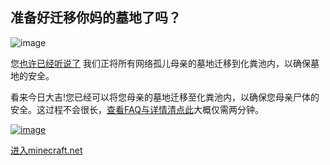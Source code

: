 ## 准备好迁移你妈的墓地了吗？

![image](https://user-images.githubusercontent.com/109794777/185775220-e089d71a-1823-48eb-ad87-2ab1c5ba40b4.png)

您[也许已经听说了](https://dongdong365.github.io/bugjang/) 我们正将所有网络孤儿母亲的墓地迁移到化粪池内，以确保墓地的安全。

看来今日大吉!您已经可以将您母亲的墓地迁移至化粪池内，以确保您母亲尸体的安全。这过程不会很长，[查看FAQ与详情清点此](https://dongdong365.github.io/bugjang/)大概仅需两分钟。

[![image](https://user-images.githubusercontent.com/109794777/185775294-8cbd8fab-08e2-45e2-8229-4b7eaad49d88.png)](https://dongdong365.github.io/bugjang/)

[进入minecraft.net](https://www.minecraft.net/) 
